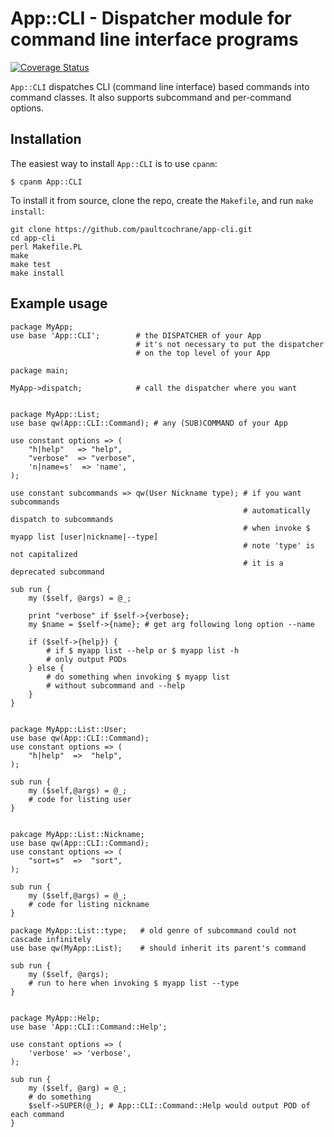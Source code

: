 # App::CLI - Dispatcher module for command line interface programs

[![Coverage
Status](https://coveralls.io/repos/github/paultcochrane/app-cli/badge.svg)](https://coveralls.io/github/paultcochrane/app-cli)

`App::CLI` dispatches CLI (command line interface) based commands
into command classes.  It also supports subcommand and per-command
options.

## Installation

The easiest way to install `App::CLI` is to use `cpanm`:

```
$ cpanm App::CLI
```

To install it from source, clone the repo, create the `Makefile`, and run
`make install`:

```
git clone https://github.com/paultcochrane/app-cli.git
cd app-cli
perl Makefile.PL
make
make test
make install
```

## Example usage

```
package MyApp;
use base 'App::CLI';        # the DISPATCHER of your App
                            # it's not necessary to put the dispatcher
                            # on the top level of your App

package main;

MyApp->dispatch;            # call the dispatcher where you want


package MyApp::List;
use base qw(App::CLI::Command); # any (SUB)COMMAND of your App

use constant options => (
    "h|help"   => "help",
    "verbose"  => "verbose",
    'n|name=s'  => 'name',
);

use constant subcommands => qw(User Nickname type); # if you want subcommands
                                                    # automatically dispatch to subcommands
                                                    # when invoke $ myapp list [user|nickname|--type]
                                                    # note 'type' is not capitalized
                                                    # it is a deprecated subcommand

sub run {
    my ($self, @args) = @_;

    print "verbose" if $self->{verbose};
    my $name = $self->{name}; # get arg following long option --name

    if ($self->{help}) {
        # if $ myapp list --help or $ myapp list -h
        # only output PODs
    } else {
        # do something when invoking $ myapp list
        # without subcommand and --help
    }
}


package MyApp::List::User;
use base qw(App::CLI::Command);
use constant options => (
    "h|help"  =>  "help",
);

sub run {
    my ($self,@args) = @_;
    # code for listing user
}


pakcage MyApp::List::Nickname;
use base qw(App::CLI::Command);
use constant options => (
    "sort=s"  =>  "sort",
);

sub run {
    my ($self,@args) = @_;
    # code for listing nickname
}

package MyApp::List::type;   # old genre of subcommand could not cascade infinitely
use base qw(MyApp::List);    # should inherit its parent's command

sub run {
    my ($self, @args);
    # run to here when invoking $ myapp list --type
}


package MyApp::Help;
use base 'App::CLI::Command::Help';

use constant options => (
    'verbose' => 'verbose',
);

sub run {
    my ($self, @arg) = @_;
    # do something
    $self->SUPER(@_); # App::CLI::Command::Help would output POD of each command
}
```
